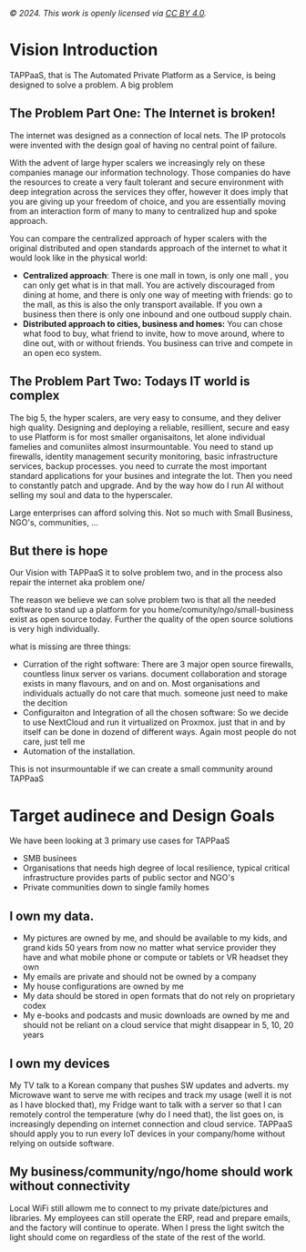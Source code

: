 *© 2024. This work is openly licensed via [CC BY 4.0](https://creativecommons.org/licenses/by/4.0/).*

# Vision Introduction

TAPPaaS, that is The Automated Private Platform as a Service, is being designed to solve a problem. A big problem

## The Problem Part One: The Internet is broken!

The internet was designed as a connection of local nets. The IP protocols were invented with the design goal of having no central point of failure.

With the advent of large hyper scalers we increasingly rely on these companies manage our information technology. Those companies do have the resources to create a very fault tolerant and secure environment with deep integration across the services they offer, however it does imply that you are giving up your freedom of choice, and you are essentially moving from an interaction form of many to many to centralized hup and spoke approach.

You can compare the centralized approach of hyper scalers with the original distributed and open standards approach of the internet to what it would look like in the physical world:

- **Centralized approach**: There is one mall in town, is only one mall , you can only get what is in that mall. You are actively discouraged from dining at home, and there is only one way of meeting with friends: go to the mall, as this is also the only transport available. If you own a business then there is only one inbound and one outboud supply chain. 
- **Distributed approach to cities, business and homes:**  You can chose what food to buy, what friend to invite, how to move around, where to dine out, with or without friends. You business can trive and compete in an open eco system.

## The Problem Part Two: Todays IT world is complex

The big 5, the hyper scalers, are very easy to consume, and they deliver high quality. Designing and deploying a reliable, resillient, secure and easy to use Platform is for most smaller organisaitons, let alone individual famelies and comuniites almost insurmountable. You need to stand up firewalls, identity management security monitoring, basic infrastructure services, backup processes. you need to currate the most important standard applications for your busines and integrate the lot. Then you need to constantly patch and upgrade. And by the way how do I run AI without selling my soul and data to the hyperscaler.

Large enterprises can afford solving this. Not so much with Small Business, NGO's, communities, ...

## But there is hope

Our Vision with TAPPaaS it to solve problem two, and in the process also repair the internet aka problem one/

The reason we believe we can solve problem two is that all the needed software to stand up a platform for you home/comunity/ngo/small-business exist as open source today. Further the quality of the open source solutions is very high individually.

what is missing are three things:

- Curration of the right software: There are 3 major open source firewalls, countless linux server os varians. document collaboration and storage exists in many flavours, and on and on. Most organisations and individuals actually do not care that much. someone just need to make the decition
- Configuraiton and Integration of all the chosen software: So we decide to use NextCloud and run it virtualized on Proxmox. just that in and by itself can be done in dozend of different ways. Again most people do not care, just tell me
- Automation of the installation. 

This is not insurmountable if we can create a small community around TAPPaaS

# Target audinece and Design Goals

We have been looking at 3 primary use cases for TAPPaaS

- SMB businees 
- Organisations that needs high degree of local resilience, typical critical infrastructure provides parts of public sector and NGO's
- Private communities down to single family homes



## I own my data.

- My pictures are owned by me, and should be available to my kids, and grand kids 50 years from now no matter what service provider they have and what mobile phone or compute or tablets or VR headset they own
- My emails are private and should not be owned by a company
- My house configurations are owned by me
- My data should be stored in open formats that do not rely on proprietary codex
- My e-books and podcasts and music downloads are owned by me and should not be reliant on a cloud service that might disappear in 5, 10, 20 years

## I own my devices

My TV talk to a Korean company that pushes SW updates and adverts. my Microwave want to serve me with recipes and track my usage (well it is not as I have blocked that), my Fridge want to talk with a server so that I can remotely control the temperature (why do I need that), the list goes on, is increasingly depending on internet connection and cloud service. 
TAPPaaS should apply you to run every IoT devices in your company/home without relying on outside software.

## My business/community/ngo/home should work without connectivity

Local WiFi still allowm me to connect to my private date/pictures and libraries. My employees can still operate the ERP, read and prepare emails, and the factory will continue to operate.
When I press the light switch the light should come on regardless of the state of the rest of the world. 

